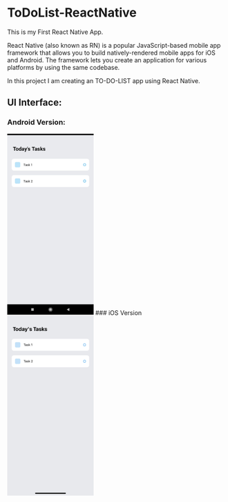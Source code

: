 # ToDoList-ReactNative

This is my First React Native App.

React Native (also known as RN) is a popular JavaScript-based mobile app framework that allows you to build natively-rendered mobile apps for iOS and Android. The framework lets you create an application for various platforms by using the same codebase.

In this project I am creating an TO-DO-LIST app using React Native.

## UI Interface:

### Android Version: 
<img src="https://github.com/MOHIT02082000/ToDoList-ReactNative/blob/master/Android%20Version.jpg" width="200"/>
### iOS Version
<img src="https://github.com/MOHIT02082000/ToDoList-ReactNative/blob/master/iOS%20Version.jpg" width="200"/> 
<!-- Android Version            |  
:-------------------------:|
<img src="https://github.com/MOHIT02082000/ToDoList-ReactNative/blob/master/Android%20Version.jpg" alt="drawing" width="200"/> 
iOS Version                |
:-------------------------:|
<img src="https://github.com/MOHIT02082000/ToDoList-ReactNative/blob/master/iOS%20Version.jpg" alt="drawing" width="200"/> -->
<!-- ### Android Version:
![alt text](https://github.com/MOHIT02082000/ToDoList-ReactNative/blob/master/Android%20Version.jpg?raw=true)
![alt text](https://github.com/MOHIT02082000/ToDoList-ReactNative/blob/master/iOS%20Version.jpg?raw=true) -->
